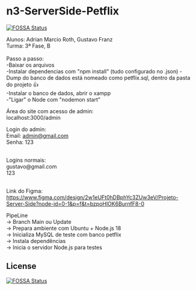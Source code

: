 # n3-ServerSide-Petflix
[![FOSSA Status](https://app.fossa.com/api/projects/git%2Bgithub.com%2FGusgb4%2Fn1-DevSecOps.svg?type=shield)](https://app.fossa.com/projects/git%2Bgithub.com%2FGusgb4%2Fn1-DevSecOps?ref=badge_shield)

Alunos: Adrian Marcio Roth, Gustavo Franz<br/>
Turma: 3ª Fase, B<br/>
<br/>
Passo a passo:<br/>
-Baixar os arquivos<br/>
-Instalar dependencias com "npm install" (tudo configurado no .json)
-Dump do banco de dados está nomeado como petflix.sql, dentro da pasta do projeto 👍<br/>
-Instalar o banco de dados, abrir o xampp<br/>
-"Ligar" o Node com "nodemon start"<br/>

Área do site com acesso de admin:  
localhost:3000/admin

Login do admin:<br/>
Email: admin@gmail.com<br/>
Senha: 123<br/>

<br/>
Logins normais:<br/>
gustavo@gmail.com<br/>
123<br/>
<br/>

Link do Figma:
https://www.figma.com/design/2w1eUFt0hDBphYc3ZUw3eV/Projeto-Server-Side?node-id=0-1&p=f&t=bzpoHlOK6BurnfF8-0

PipeLine <br/>
 -> Branch Main ou Update <br/>
   -> Prepara ambiente com Ubuntu + Node.js 18 <br/>
   -> Inicializa MySQL de teste com banco petflix <br/>
   -> Instala dependências <br/>
   -> Inicia o servidor Node.js para testes 


## License
[![FOSSA Status](https://app.fossa.com/api/projects/git%2Bgithub.com%2FGusgb4%2Fn1-DevSecOps.svg?type=large)](https://app.fossa.com/projects/git%2Bgithub.com%2FGusgb4%2Fn1-DevSecOps?ref=badge_large)